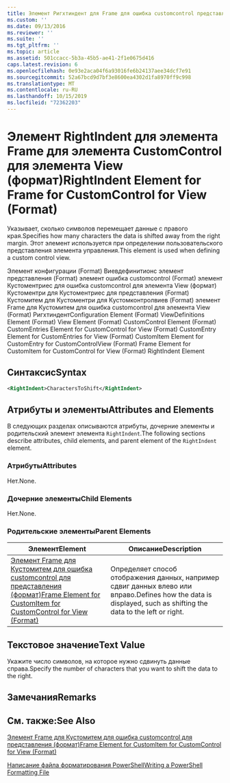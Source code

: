 ```yaml
---
title: Элемент Ригхтиндент для Frame для ошибка customcontrol представления (Format) | Документация Майкрософт
ms.custom: ''
ms.date: 09/13/2016
ms.reviewer: ''
ms.suite: ''
ms.tgt_pltfrm: ''
ms.topic: article
ms.assetid: 501ccacc-5b3a-45b5-ae41-2f1e0675d416
caps.latest.revision: 6
ms.openlocfilehash: 0e93e2aca04f6a93016fe6b24137aee34dcf7e91
ms.sourcegitcommit: 52a67bcd9d7bf3e8600ea4302d1fa8970ff9c998
ms.translationtype: MT
ms.contentlocale: ru-RU
ms.lasthandoff: 10/15/2019
ms.locfileid: "72362203"
---
```

# <a name="rightindent-element-for-frame-for-customcontrol-for-view-format"></a><span data-ttu-id="6e7af-102">Элемент RightIndent для элемента Frame для элемента CustomControl для элемента View (формат)</span><span class="sxs-lookup"><span data-stu-id="6e7af-102">RightIndent Element for Frame for CustomControl for View (Format)</span></span>

<span data-ttu-id="6e7af-103">Указывает, сколько символов перемещает данные с правого края.</span><span class="sxs-lookup"><span data-stu-id="6e7af-103">Specifies how many characters the data is shifted away from the right margin.</span></span> <span data-ttu-id="6e7af-104">Этот элемент используется при определении пользовательского представления элемента управления.</span><span class="sxs-lookup"><span data-stu-id="6e7af-104">This element is used when defining a custom control view.</span></span>

<span data-ttu-id="6e7af-105">Элемент конфигурации (Format) Виевдефинитионс элемент представления (Format) элемент ошибка customcontrol (Format) элемент Кустоментриес для ошибка customcontrol для элемента View (формат) Кустоментри для Кустоментриес для представления (Format) Кустомитем для Кустоментри для Кустомконтролвиев (Format) элемент Frame для Кустомитем для ошибка customcontrol для элемента View (Format) Ригхтиндент</span><span class="sxs-lookup"><span data-stu-id="6e7af-105">Configuration Element (Format) ViewDefinitions Element (Format) View Element (Format) CustomControl Element (Format) CustomEntries Element for CustomControl for View (Format) CustomEntry Element for CustomEntries for View (Format) CustomItem Element for CustomEntry for CustomControlView (Format) Frame Element for CustomItem for CustomControl for View (Format) RightIndent Element</span></span>

## <a name="syntax"></a><span data-ttu-id="6e7af-106">Синтаксис</span><span class="sxs-lookup"><span data-stu-id="6e7af-106">Syntax</span></span>

```xml
<RightIndent>CharactersToShift</RightIndent>
```

## <a name="attributes-and-elements"></a><span data-ttu-id="6e7af-107">Атрибуты и элементы</span><span class="sxs-lookup"><span data-stu-id="6e7af-107">Attributes and Elements</span></span>

<span data-ttu-id="6e7af-108">В следующих разделах описываются атрибуты, дочерние элементы и родительский элемент элемента `RightIndent`.</span><span class="sxs-lookup"><span data-stu-id="6e7af-108">The following sections describe attributes, child elements, and parent element of the `RightIndent` element.</span></span>

### <a name="attributes"></a><span data-ttu-id="6e7af-109">Атрибуты</span><span class="sxs-lookup"><span data-stu-id="6e7af-109">Attributes</span></span>

<span data-ttu-id="6e7af-110">Нет.</span><span class="sxs-lookup"><span data-stu-id="6e7af-110">None.</span></span>

### <a name="child-elements"></a><span data-ttu-id="6e7af-111">Дочерние элементы</span><span class="sxs-lookup"><span data-stu-id="6e7af-111">Child Elements</span></span>

<span data-ttu-id="6e7af-112">Нет.</span><span class="sxs-lookup"><span data-stu-id="6e7af-112">None.</span></span>

### <a name="parent-elements"></a><span data-ttu-id="6e7af-113">Родительские элементы</span><span class="sxs-lookup"><span data-stu-id="6e7af-113">Parent Elements</span></span>

|<span data-ttu-id="6e7af-114">Элемент</span><span class="sxs-lookup"><span data-stu-id="6e7af-114">Element</span></span>|<span data-ttu-id="6e7af-115">Описание</span><span class="sxs-lookup"><span data-stu-id="6e7af-115">Description</span></span>|
|-------------|-----------------|
|[<span data-ttu-id="6e7af-116">Элемент Frame для Кустомитем для ошибка customcontrol для представления (формат)</span><span class="sxs-lookup"><span data-stu-id="6e7af-116">Frame Element for CustomItem for CustomControl for View (Format)</span></span>](./frame-element-for-customitem-for-customcontrol-for-view-format.md)|<span data-ttu-id="6e7af-117">Определяет способ отображения данных, например сдвиг данных влево или вправо.</span><span class="sxs-lookup"><span data-stu-id="6e7af-117">Defines how the data is displayed, such as shifting the data to the left or right.</span></span>|

## <a name="text-value"></a><span data-ttu-id="6e7af-118">Текстовое значение</span><span class="sxs-lookup"><span data-stu-id="6e7af-118">Text Value</span></span>

<span data-ttu-id="6e7af-119">Укажите число символов, на которое нужно сдвинуть данные справа.</span><span class="sxs-lookup"><span data-stu-id="6e7af-119">Specify the number of characters that you want to shift the data to the right.</span></span>

## <a name="remarks"></a><span data-ttu-id="6e7af-120">Замечания</span><span class="sxs-lookup"><span data-stu-id="6e7af-120">Remarks</span></span>

## <a name="see-also"></a><span data-ttu-id="6e7af-121">См. также:</span><span class="sxs-lookup"><span data-stu-id="6e7af-121">See Also</span></span>

[<span data-ttu-id="6e7af-122">Элемент Frame для Кустомитем для ошибка customcontrol для представления (формат)</span><span class="sxs-lookup"><span data-stu-id="6e7af-122">Frame Element for CustomItem for CustomControl for View (Format)</span></span>](./frame-element-for-customitem-for-customcontrol-for-view-format.md)

[<span data-ttu-id="6e7af-123">Написание файла форматирования PowerShell</span><span class="sxs-lookup"><span data-stu-id="6e7af-123">Writing a PowerShell Formatting File</span></span>](./writing-a-powershell-formatting-file.md)
